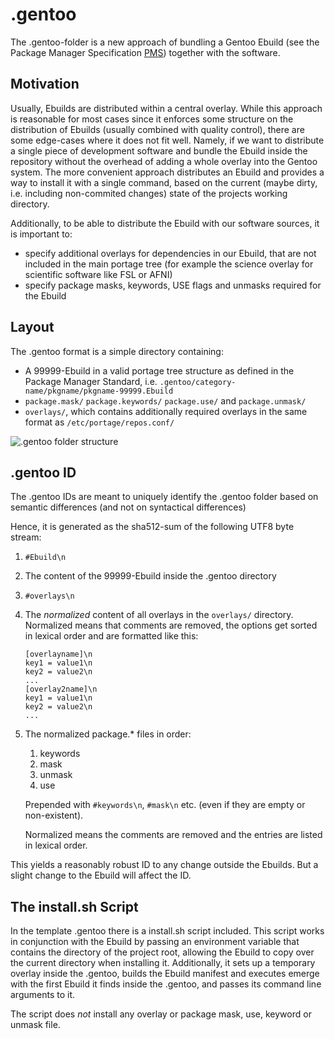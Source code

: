 .gentoo
=======

The .gentoo-folder is a new approach of bundling a Gentoo Ebuild (see the Package Manager Specification [PMS]) together with the software.

Motivation
----------

Usually, Ebuilds are distributed within a central overlay.
While this approach is reasonable for most cases since it enforces some structure on the distribution of Ebuilds (usually combined with quality control), there are some edge-cases where it does not fit well.
Namely, if we want to distribute a single piece of development software and bundle the Ebuild inside the repository without the overhead of adding a whole overlay into the Gentoo system.
The more convenient approach distributes an Ebuild and provides a way to install it with a single command, based on the current (maybe dirty, i.e. including non-commited changes) state of the projects working directory.

Additionally, to be able to distribute the Ebuild with our software sources, it is important to:

* specify additional overlays for dependencies in our Ebuild, that are not included in the main portage tree (for example the science overlay for scientific software like FSL or AFNI)
* specify package masks, keywords, USE flags and unmasks required for the Ebuild

Layout
------

The .gentoo format is a simple directory containing:
* A 99999-Ebuild in a valid portage tree structure as defined in the Package Manager Standard, i.e. `.gentoo/category-name/pkgname/pkgname-99999.Ebuild`
* `package.mask/` `package.keywords/` `package.use/` and `package.unmask/`
* `overlays/`, which contains additionally required overlays in the same format as `/etc/portage/repos.conf/`

![.gentoo folder structure](graph/DotGentoo.png)

.gentoo ID
----------

The .gentoo IDs are meant to uniquely identify the .gentoo folder based on semantic differences (and not on syntactical differences)

Hence, it is generated as the sha512-sum of the following UTF8 byte stream:

1. `#Ebuild\n`
2. The content of the 99999-Ebuild inside the .gentoo directory
3. `#overlays\n`
4. The _normalized_ content of all overlays in the `overlays/` directory.
	Normalized means that comments are removed, the options get sorted 
	in lexical order and are formatted like this:
	```
	[overlayname]\n
	key1 = value1\n
	key2 = value2\n
	...
	[overlay2name]\n
	key1 = value1\n
	key2 = value2\n
	...
	```
5. The normalized package.* files in order: 
	1. keywords
	2. mask
	3. unmask
	4. use
	
	Prepended with `#keywords\n`, `#mask\n` etc. (even if they are empty or non-existent).
	
	Normalized means the comments are removed and the entries are listed
	in lexical order.

This yields a reasonably robust ID to any change outside the Ebuilds.
But a slight change to the Ebuild will affect the ID.

The install.sh Script
---------------------

In the template .gentoo there is a install.sh script included.
This script works in conjunction with the Ebuild by passing an environment variable that contains the directory of the project root, allowing the Ebuild to copy over the current directory when installing it.
Additionally, it sets up a temporary overlay inside the .gentoo, builds the Ebuild manifest and executes emerge with the first Ebuild it finds inside the .gentoo, and passes its command line arguments to it.

The script does *not* install any overlay or package mask, use, keyword or unmask file.

[PMS]: https://dev.gentoo.org/~ulm/pms/head/pms.html "Package Manager Specification"
